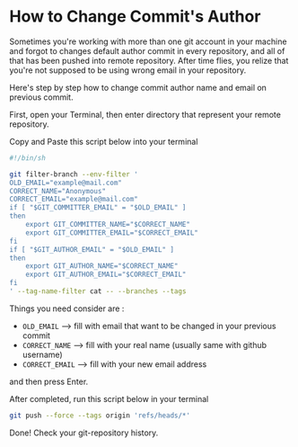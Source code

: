# How to Change Commit's Author
Sometimes you're working with more than one git account in your machine and forgot to changes default author commit in every repository, and all of that has been pushed into remote repository. After time flies, you relize that you're not supposed to be using wrong email in your repository.

Here's step by step how to change commit author name and email on previous commit.

First, open your Terminal, then enter directory that represent your remote repository.

Copy and Paste this script below into your terminal
```bash
#!/bin/sh

git filter-branch --env-filter '
OLD_EMAIL="example@mail.com"
CORRECT_NAME="Anonymous"
CORRECT_EMAIL="example@mail.com"
if [ "$GIT_COMMITTER_EMAIL" = "$OLD_EMAIL" ]
then
    export GIT_COMMITTER_NAME="$CORRECT_NAME"
    export GIT_COMMITTER_EMAIL="$CORRECT_EMAIL"
fi
if [ "$GIT_AUTHOR_EMAIL" = "$OLD_EMAIL" ]
then
    export GIT_AUTHOR_NAME="$CORRECT_NAME"
    export GIT_AUTHOR_EMAIL="$CORRECT_EMAIL"
fi
' --tag-name-filter cat -- --branches --tags
```
Things you need consider are :
- `OLD_EMAIL` --> fill with email that want to be changed in your previous commit
- `CORRECT_NAME` --> fill with your real name (usually same with github username)
- `CORRECT_EMAIL` --> fill with your new email address

and then press Enter.


After completed, run this script below in your terminal
```bash
git push --force --tags origin 'refs/heads/*'
```

Done! Check your git-repository history. 
